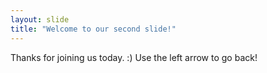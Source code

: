 ```yaml
---
layout: slide
title: "Welcome to our second slide!"
---
```

Thanks for joining us today. :)
Use the left arrow to go back!
